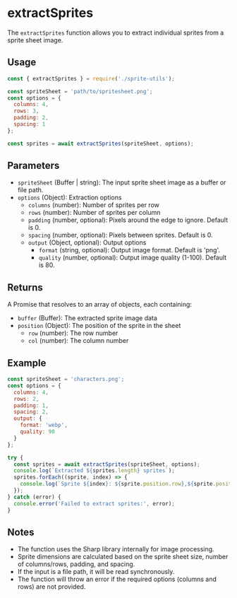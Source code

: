 # extractSprites

The `extractSprites` function allows you to extract individual sprites from a sprite sheet image.

## Usage

```javascript
const { extractSprites } = require('./sprite-utils');

const spriteSheet = 'path/to/spritesheet.png';
const options = {
  columns: 4,
  rows: 3,
  padding: 2,
  spacing: 1
};

const sprites = await extractSprites(spriteSheet, options);
```

## Parameters

- `spriteSheet` (Buffer | string): The input sprite sheet image as a buffer or file path.
- `options` (Object): Extraction options
  - `columns` (number): Number of sprites per row
  - `rows` (number): Number of sprites per column
  - `padding` (number, optional): Pixels around the edge to ignore. Default is 0.
  - `spacing` (number, optional): Pixels between sprites. Default is 0.
  - `output` (Object, optional): Output options
    - `format` (string, optional): Output image format. Default is 'png'.
    - `quality` (number, optional): Output image quality (1-100). Default is 80.

## Returns

A Promise that resolves to an array of objects, each containing:
- `buffer` (Buffer): The extracted sprite image data
- `position` (Object): The position of the sprite in the sheet
  - `row` (number): The row number
  - `col` (number): The column number

## Example

```javascript
const spriteSheet = 'characters.png';
const options = {
  columns: 4,
  rows: 2,
  padding: 1,
  spacing: 2,
  output: {
    format: 'webp',
    quality: 90
  }
};

try {
  const sprites = await extractSprites(spriteSheet, options);
  console.log(`Extracted ${sprites.length} sprites`);
  sprites.forEach((sprite, index) => {
    console.log(`Sprite ${index}: ${sprite.position.row},${sprite.position.col}`);
  });
} catch (error) {
  console.error('Failed to extract sprites:', error);
}
```

## Notes

- The function uses the Sharp library internally for image processing.
- Sprite dimensions are calculated based on the sprite sheet size, number of columns/rows, padding, and spacing.
- If the input is a file path, it will be read synchronously.
- The function will throw an error if the required options (columns and rows) are not provided.